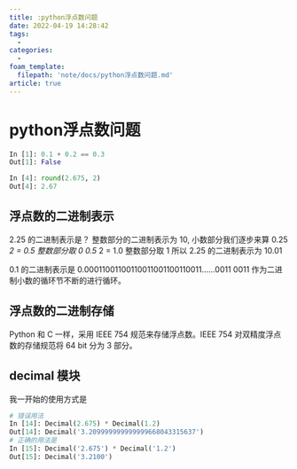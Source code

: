 ```yaml
---
title: :python浮点数问题
date: 2022-04-19 14:28:42
tags:
  - 
categories:
  -
foam_template:
  filepath: 'note/docs/python浮点数问题.md'
article: true
---
```

# python浮点数问题

``` python
In [1]: 0.1 + 0.2 == 0.3
Out[1]: False

In [4]: round(2.675, 2)
Out[4]: 2.67
```

## 浮点数的二进制表示

2.25 的二进制表示是？
整数部分的二进制表示为 10, 小数部分我们逐步来算
0.25 *2 = 0.5 整数部分取 0
0.5* 2 = 1.0 整数部分取 1
所以 2.25 的二进制表示为 10.01

0.1 的二进制表示是 0.00011001100110011001100110011……0011
0011 作为二进制小数的循环节不断的进行循环。

## 浮点数的二进制存储

Python 和 C 一样，采用 IEEE 754 规范来存储浮点数。IEEE 754 对双精度浮点数的存储规范将 64 bit 分为 3 部分。

## decimal 模块

我一开始的使用方式是

``` python
# 错误用法
In [14]: Decimal(2.675) * Decimal(1.2)
Out[14]: Decimal('3.209999999999999668043315637')
# 正确的用法是
In [15]: Decimal('2.675') * Decimal('1.2')
Out[15]: Decimal('3.2100')
```
